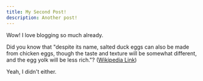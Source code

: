 ```yaml
---
title: My Second Post!
description: Another post!
---
```


Wow! I love blogging so much already.

Did you know that "despite its name, salted duck eggs can also be made from
chicken eggs, though the taste and texture will be somewhat different, and the
egg yolk will be less rich."?
([Wikipedia Link](https://en.wikipedia.org/wiki/Salted_duck_egg))

Yeah, I didn't either.

<NextPrev prev="Hello World" prevUrl="/docs/hello-world" next="New Beginnings" nextUrl="/docs/new-beginnings" />
